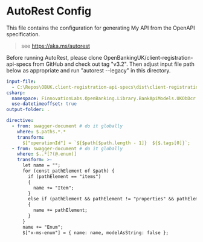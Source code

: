 # AutoRest Config

This file contains the configuration for generating My API from the OpenAPI specification.

> see https://aka.ms/autorest

Before running AutoRest, please clone OpenBankingUK/client-registration-api-specs from GitHub and check out tag "v3.2".
Then adjust input file path below as appropriate and run "autorest --legacy" in this directory.

``` yaml
input-file:
  - C:\Repos\OBUK.client-registration-api-specs\dist\client-registration-swagger.yaml
csharp:
  namespace: FinnovationLabs.OpenBanking.Library.BankApiModels.UKObDcr.V3p2
  use-datetimeoffset: true
output-folder: .

directive:
  - from: swagger-document # do it globally 
    where: $.paths.*.*
    transform:
      $["operationId"] = `${$path[$path.length - 1]}  ${$.tags[0]}`;
  - from: swagger-document # do it globally 
    where: $..*[?(@.enum)]
    transform: >-
      let name = "";
      for (const pathElement of $path) {
        if (pathElement == "items")
        {
          name += "Item";
        }
        else if (pathElement && pathElement != "properties" && pathElement != "definitions" && pathElement != "components" && pathElement != "schemas")
        {
          name += pathElement;
        }
      }
      name += "Enum";
      $["x-ms-enum"] = { name: name, modelAsString: false };
```